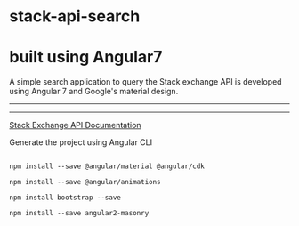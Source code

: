 # stack-api-search


# built using Angular7
A simple search application to query the Stack exchange API is developed using Angular 7 and Google's material design.
<br>

<hr>

<hr>
<a href="https://api.stackexchange.com/">Stack Exchange API Documentation</a>
<br>


Generate the project using Angular CLI <br>



```

```

```
npm install --save @angular/material @angular/cdk
```
```
npm install --save @angular/animations
```
```
npm install bootstrap --save
```
```
npm install --save angular2-masonry
```


<br>




```

```


```

```



<br>




